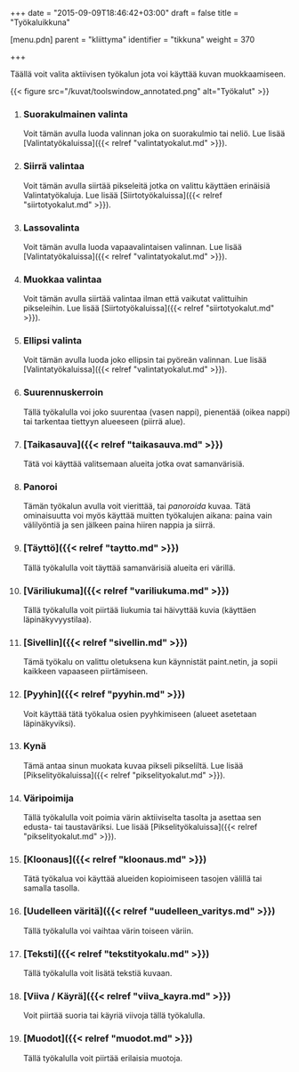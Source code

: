 +++
date = "2015-09-09T18:46:42+03:00"
draft = false
title = "Työkaluikkuna"

[menu.pdn]
	parent = "kliittyma"
	identifier = "tikkuna"
	weight = 370

+++

Täällä voit valita aktiivisen työkalun jota voi käyttää kuvan muokkaamiseen.

{{< figure src="/kuvat/toolswindow_annotated.png" alt="Työkalut" >}}

1.	### Suorakulmainen valinta
	
	Voit tämän avulla luoda valinnan joka on suorakulmio tai neliö. Lue lisää [Valintatyökaluissa]({{< relref "valintatyokalut.md" >}}).
	
1.	### Siirrä valintaa
	
	Voit tämän avulla siirtää pikseleitä jotka on valittu käyttäen erinäisiä Valintatyökaluja. Lue lisää [Siirtotyökaluissa]({{< relref "siirtotyokalut.md" >}}).
	
1.	### Lassovalinta
	
	Voit tämän avulla luoda vapaavalintaisen valinnan. Lue lisää [Valintatyökaluissa]({{< relref "valintatyokalut.md" >}}).
	
1.	### Muokkaa valintaa
	
	Voit tämän avulla siirtää valintaa ilman että vaikutat valittuihin pikseleihin. Lue lisää [Siirtotyökaluissa]({{< relref "siirtotyokalut.md" >}}).
	
1.	### Ellipsi valinta
	
	Voit tämän avulla luoda joko ellipsin tai pyöreän valinnan. Lue lisää [Valintatyökaluissa]({{< relref "valintatyokalut.md" >}}).
	
1.	### Suurennuskerroin
	
	Tällä työkalulla voi joko suurentaa (vasen nappi), pienentää (oikea nappi) tai tarkentaa tiettyyn alueeseen (piirrä alue).
	
1.	### [Taikasauva]({{< relref "taikasauva.md" >}})
	
	Tätä voi käyttää valitsemaan alueita jotka ovat samanvärisiä.
	
1.	### Panoroi
	
	Tämän työkalun avulla voit vierittää, tai *panoroida* kuvaa. Tätä ominaisuutta voi myös käyttää muitten työkalujen aikana: paina vain välilyöntiä ja sen jälkeen paina hiiren nappia ja siirrä.
	
1.	### [Täyttö]({{< relref "taytto.md" >}})
	
	Tällä työkalulla voit täyttää samanvärisiä alueita eri värillä.
	
1.	### [Väriliukuma]({{< relref "variliukuma.md" >}})
	
	Tällä työkalulla voit piirtää liukumia tai häivyttää kuvia (käyttäen läpinäkyvyystilaa).
	
1.	### [Sivellin]({{< relref "sivellin.md" >}})
	
	Tämä työkalu on valittu oletuksena kun käynnistät paint.netin, ja sopii kaikkeen vapaaseen piirtämiseen.
	
1.	### [Pyyhin]({{< relref "pyyhin.md" >}})
	
	Voit käyttää tätä työkalua osien pyyhkimiseen (alueet asetetaan läpinäkyviksi).
	
1.	### Kynä
	
	Tämä antaa sinun muokata kuvaa pikseli pikseliltä. Lue lisää [Pikselityökaluissa]({{< relref "pikselityokalut.md" >}}).
	
1.	### Väripoimija
	
	Tällä työkalulla voit poimia värin aktiiviselta tasolta ja asettaa sen edusta- tai taustaväriksi. Lue lisää [Pikselityökaluissa]({{< relref "pikselityokalut.md" >}}).
	
1.	### [Kloonaus]({{< relref "kloonaus.md" >}})
	
	Tätä työkalua voi käyttää alueiden kopioimiseen tasojen välillä tai samalla tasolla.
	
1.	### [Uudelleen väritä]({{< relref "uudelleen_varitys.md" >}})
	
	Tällä työkalulla voi vaihtaa värin toiseen väriin.
	
1.	### [Teksti]({{< relref "tekstityokalu.md" >}})
	
	Tällä työkalulla voit lisätä tekstiä kuvaan.
	
1.	### [Viiva / Käyrä]({{< relref "viiva_kayra.md" >}})
	
	Voit piirtää suoria tai käyriä viivoja tällä työkalulla.
	
1.	### [Muodot]({{< relref "muodot.md" >}})
	
	Tällä työkalulla voit piirtää erilaisia muotoja.
